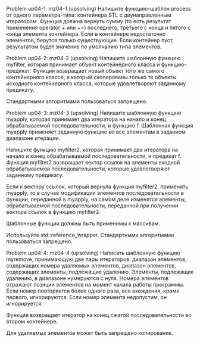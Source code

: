 Problem up04-1: mz04-1 (upsolving)
Напишите функцию-шаблон prоcess от одного параметра-типа: контейнера STL с двунаправленным итератором. Функция должна вернуть сумму (то есть результат применения operator + или +=) последнего, третьего с конца и пятого с конца элемента контейнера. Если в контейнере недостаточно элементов, берутся только существующие. Если контейнер пуст, результатом будет значение по умолчанию типа элементов.


Problem up04-2: mz04-2 (upsolving)
Напишите шаблонную функцию myfilter, которая принимает объект контейнерного класса и функцию-предикат. Функция возвращает новый объект того же самого контейнерного класса, в который скопированы только те объекты исходного контейнерного класса, которые удовлетворяют заданному предикату.

Стандартными алгоритмами пользоваться запрещено.


Problem up04-3: mz04-3 (upsolving)
Напишите шаблонную функцию myapply, которая принимает два итератора на начало и конец обрабатываемой последовательности, и функцию f. Шаблонная функция myapply применяет заданную функцию ко все элементам в заданном диапазоне итерации.

Напишите функцию myfilter2, которая принимает два итератора на начало и конец обрабатываемой последовательности, и предикат f. Функция myfilter2 возвращает вектор ссылок на элементы входной обрабатываемой последовательности, которые удовлетворяют заданному предикату.

Если к вектору ссылок, который вернула функция myfilter2, применить myapply, то в случае модификации элементов последовательности в функции, переданной в myapply, на самом деле изменятся элементы, обрабатываемой последовательности, переданной при получении вектора ссылок в функцию myfilter2.

Шаблонные функции должны быть применимы к массивам.

Используйте std::reference_wrapper. Стандартными алгоритмами пользоваться запрещено.


Problem up04-4: mz04-4 (upsolving)
Написать шаблонную функцию myremove, принимающую две пары итераторов: диапазон элементов, содержащих номера удаляемых элементов, диапазон элементов, содержащих элементы, подлежащие удалению. Элементы, подлежащие удалению, в диапазоне нумеруются с нуля. Номера элементов отражают позиции элементов на момент начала работы программы. Если номер повторяется более одного раза, все вхождения, кроме первого, игнорируются. Если номер элемента недопустим, он игнорируется.

Функция возвращает итератор на конец сжатой последовательности во втором контейнере.

Для удаляемых элементов может быть запрещено копирование.
